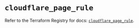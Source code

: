 # `cloudflare_page_rule`

Refer to the Terraform Registry for docs: [`cloudflare_page_rule`](https://registry.terraform.io/providers/cloudflare/cloudflare/4.28.0/docs/resources/page_rule).

